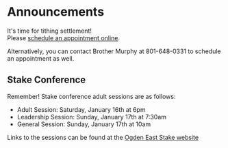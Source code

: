 # Announcements	


It's time for tithing settlement! 	
Please [schedule an appointment online](https://calendly.com/danmurph17/eccles-park-tithing-settlement).	

Alternatively, you can contact Brother Murphy at 801-648-0331 to schedule an appointment as well.

## Stake Conference

Remember! Stake conference adult sessions are as follows:

* Adult Session: Saturday, January 16th at 6pm
* Leadership Session: Sunday, January 17th at 7:30am
* General Session: Sunday, January 17th at 10am

Links to the sessions can be found at the [Ogden East Stake website](https://ogdeneaststake.com)
